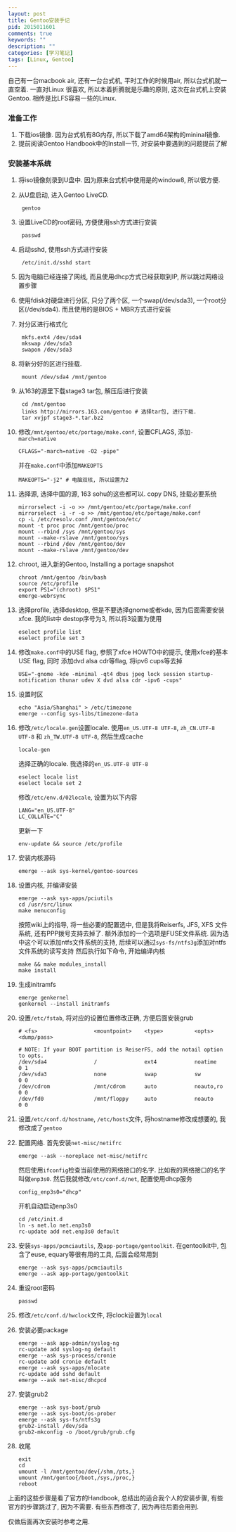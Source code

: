 ```yaml
---
layout: post
title: Gentoo安装手记
pid: 2015011601
comments: true
keywords: ""
description: ""
categories: [学习笔记]
tags: [Linux, Gentoo]
---
```


自己有一台macbook air, 还有一台台式机, 平时工作的时候用air, 所以台式机就一直空着. 一直对Linux
很喜欢, 所以本着折腾就是乐趣的原则, 这次在台式机上安装Gentoo. 相传是比LFS容易一些的Linux.

### 准备工作
1. 下载ios镜像. 因为台式机有8G内存, 所以下载了amd64架构的mininal镜像.
2. 提前阅读Gentoo Handbook中的Install一节, 对安装中要遇到的问题提前了解

### 安装基本系统

1. 将iso镜像刻录到U盘中. 因为原来台式机中使用是的window8, 所以很方便.
2. 从U盘启动, 进入Gentoo LiveCD.

        gentoo
3. 设置LiveCD的root密码, 方便使用ssh方式进行安装

        passwd

4. 启动sshd, 使用ssh方式进行安装

        /etc/init.d/sshd start

5. 因为电脑已经连接了网线, 而且使用dhcp方式已经获取到IP, 所以跳过网络设置步骤
6. 使用fdisk对硬盘进行分区, 只分了两个区, 一个swap(/dev/sda3), 一个root分区(/dev/sda4). 而且使用的是BIOS + MBR方式进行安装
7. 对分区进行格式化

        mkfs.ext4 /dev/sda4
        mkswap /dev/sda3
        swapon /dev/sda3
8. 将新分好的区进行挂载.

        mount /dev/sda4 /mnt/gentoo

9. 从163的源里下载stage3 tar包, 解压后进行安装

        cd /mnt/gentoo
        links http://mirrors.163.com/gentoo # 选择tar包, 进行下载.
        tar xvjpf stage3-*.tar.bz2

10. 修改`/mnt/gentoo/etc/portage/make.conf`, 设置CFLAGS, 添加`-march=native`

        CFLAGS="-march=native -O2 -pipe"
    并在`make.conf`中添加`MAKEOPTS`

        MAKEOPTS="-j2" # 电脑双核, 所以设置为2

11. 选择源, 选择中国的源, 163 sohu的这些都可以. copy DNS, 挂载必要系统

        mirrorselect -i -o >> /mnt/gentoo/etc/portage/make.conf
        mirrorselect -i -r -o >> /mnt/gentoo/etc/portage/make.conf
        cp -L /etc/resolv.conf /mnt/gentoo/etc/
        mount -t proc proc /mnt/gentoo/proc
        mount --rbind /sys /mnt/gentoo/sys
        mount --make-rslave /mnt/gentoo/sys
        mount --rbind /dev /mnt/gentoo/dev
        mount --make-rslave /mnt/gentoo/dev

12. chroot, 进入新的Gentoo, Installing a portage snapshot

        chroot /mnt/gentoo /bin/bash
        source /etc/profile
        export PS1="(chroot) $PS1"
        emerge-webrsync

13. 选择profile, 选择desktop, 但是不要选择gnome或者kde, 因为后面需要安装xfce. 我的list中
destop序号为3, 所以将3设置为使用

        eselect profile list
        eselect profile set 3

14. 修改`make.conf`中的USE flag, 参照了xfce HOWTO中的提示, 使用xfce的基本USE flag, 同时
添加dvd alsa cdr等flag, 将ipv6 cups等去掉

        USE="-gnome -kde -minimal -qt4 dbus jpeg lock session startup-notification thunar udev X dvd alsa cdr -ipv6 -cups"

15. 设置时区

        echo "Asia/Shanghai" > /etc/timezone
        emerge --config sys-libs/timezone-data

16. 修改`/etc/locale.gen`设置locale. 使用`en_US.UTF-8 UTF-8`, `zh_CN.UTF-8 UTF-8` 和 `zh_TW.UTF-8 UTF-8`, 然后生成cache

        locale-gen
    选择正确的locale. 我选择的`en_US.UTF-8 UTF-8`

        eselect locale list
        eselect locale set 2
    修改`/etc/env.d/02locale`, 设置为以下内容

        LANG="en_US.UTF-8"
        LC_COLLATE="C"
    更新一下

        env-update && source /etc/profile

17. 安装内核源码

        emerge --ask sys-kernel/gentoo-sources

18. 设置内核, 并编译安装

        emerge --ask sys-apps/pciutils
        cd /usr/src/linux
        make menuconfig
    按照wiki上的指导, 将一些必要的配置选中, 但是我将Reiserfs, JFS, XFS 文件系统, 还有PPP拨号支持去掉了. 额外添加的一个选项是FUSE文件系统. 因为选中这个可以添加ntfs文件系统的支持, 后续可以通过`sys-fs/ntfs3g`添加对ntfs文件系统的读写支持
    然后执行如下命令, 开始编译内核

        make && make modules_install
        make install

19. 生成initramfs

        emerge genkernel
        genkernel --install initramfs

20. 设置`/etc/fstab`, 将对应的设置位置修改正确, 方便后面安装grub

        # <fs>                  <mountpoint>    <type>          <opts>          <dump/pass>

        # NOTE: If your BOOT partition is ReiserFS, add the notail option to opts.
        /dev/sda4               /               ext4            noatime         0 1
        /dev/sda3               none            swap            sw              0 0
        /dev/cdrom              /mnt/cdrom      auto            noauto,ro       0 0
        /dev/fd0                /mnt/floppy     auto            noauto          0 0

21. 设置`/etc/conf.d/hostname`, `/etc/hosts`文件, 将hostname修改成想要的, 我修改成了`gentoo`
22. 配置网络. 首先安装`net-misc/netifrc`

        emerge --ask --noreplace net-misc/netifrc
    然后使用`ifconfig`检查当前使用的网络接口的名字. 比如我的网络接口的名字叫做`enp3s0`. 然后我就修改`/etc/conf.d/net`, 配置使用dhcp服务

        config_enp3s0="dhcp"
    开机自动启动enp3s0

        cd /etc/init.d
        ln -s net.lo net.enp3s0
        rc-update add net.enp3s0 default

23. 安装`sys-apps/pcmciautils`, 及`app-portage/gentoolkit`. 在gentoolkit中, 包含了euse, equary等很有用的工具, 后面会经常用到

        emerge --ask sys-apps/pcmciautils
        emerge --ask app-portage/gentoolkit

24. 重设root密码

        passwd

25. 修改`/etc/conf.d/hwclock`文件, 将clock设置为`local`
26. 安装必要package

        emerge --ask app-admin/syslog-ng
        rc-update add syslog-ng default
        emerge --ask sys-process/cronie
        rc-update add cronie default
        emerge --ask sys-apps/mlocate
        rc-update add sshd default
        emerge --ask net-misc/dhcpcd

27. 安装grub2

        emerge --ask sys-boot/grub
        emerge --ask sys-boot/os-prober
        emerge --ask sys-fs/ntfs3g
        grub2-install /dev/sda
        grub2-mkconfig -o /boot/grub/grub.cfg

28. 收尾

        exit
        cd
        umount -l /mnt/gentoo/dev{/shm,/pts,}
        umount /mnt/gentoo{/boot,/sys,/proc,}
        reboot

上面的这些步骤是看了官方的Handbook, 总结出的适合我个人的安装步骤, 有些官方的步骤跳过了, 因为不需要.
有些东西修改了, 因为再往后面会用到.

仅做后面再次安装时参考之用.